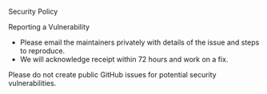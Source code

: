 Security Policy

Reporting a Vulnerability
- Please email the maintainers privately with details of the issue and steps to reproduce.
- We will acknowledge receipt within 72 hours and work on a fix.

Please do not create public GitHub issues for potential security vulnerabilities.

